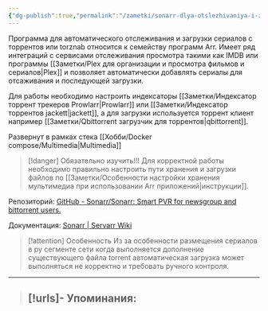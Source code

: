 ```yaml
---
{"dg-publish":true,"permalink":"/zametki/sonarr-dlya-otslezhivaniya-i-zagruzki-serialov/","created":"2024-09-02 00:57","updated":"2024-09-03T16:38:21+03:00"}
---
```


Программа для автоматического отслеживания и загрузки сериалов с торрентов или torznab относится к семейству программ Arr. Имеет ряд интеграций с сервисами отслеживания просмотра такими как IMDB или программы [[Заметки/Plex для организации и просмотра фильмов и сериалов\|Plex]] и позволяет автоматически добавлять сериалы для отсаживания и последующей загрузки.

Для работы необходимо настроить индексаторы [[Заметки/Индексатор торрент трекеров Prowlarr\|Prowlarr]] или [[Заметки/Индексатор торрентов jackett\|jackett]], а для загрузки используется торрент клиент например [[Заметки/Qbittorrent загрузчик для торрентов\|qbittorrent]].

Развернут в рамках стека [[Хобби/Docker compose/Multimedia\|Multimedia]]

> [!danger] Обязательно изучить!!!
> Для корректной работы необходимо правильно настроить пути хранения и загрузки файлов по [[Заметки/Особенности настройки хранения мультимедиа при использовании Arr приложений\|инструкции]].

Репозиторий: [GitHub - Sonarr/Sonarr: Smart PVR for newsgroup and bittorrent users.](https://github.com/Sonarr/Sonarr)

Документация: [Sonarr | Servarr Wiki](https://wiki.servarr.com/sonarr)

> [!attention] Особенность
> Из за особенности размещения сериалов в ру сегменте сети когда выполняется дополнение существующего файла torrent автоматическая загрузка может выполняться не корректно и требовать ручного контроля.

---
> [!urls]- Упоминания:
> - 